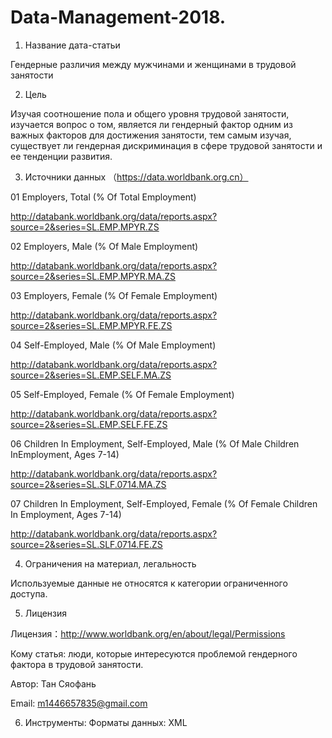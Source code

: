 # Data-Management-2018.

1. Название дата-статьи 

Гендерные различия между мужчинами и женщинами в трудовой занятости




2. Цель 

Изучая соотношение пола и общего уровня трудовой занятости, изучается вопрос о том, является ли гендерный фактор одним из важных факторов для достижения занятости, тем самым изучая, существует ли гендерная дискриминация в сфере трудовой занятости и ее тенденции развития.




3. Источники данных （https://data.worldbank.org.cn）


01 
Employers, Total (% Of Total Employment)

http://databank.worldbank.org/data/reports.aspx?source=2&series=SL.EMP.MPYR.ZS

02
Employers, Male (% Of Male Employment)

http://databank.worldbank.org/data/reports.aspx?source=2&series=SL.EMP.MPYR.MA.ZS

03
Employers, Female (% Of Female Employment)

http://databank.worldbank.org/data/reports.aspx?source=2&series=SL.EMP.MPYR.FE.ZS

04
Self-Employed, Male (% Of Male Employment)

http://databank.worldbank.org/data/reports.aspx?source=2&series=SL.EMP.SELF.MA.ZS

05
Self-Employed, Female (% Of Female Employment)

http://databank.worldbank.org/data/reports.aspx?source=2&series=SL.EMP.SELF.FE.ZS

06
Children In Employment, Self-Employed, Male (% Of Male Children InEmployment, Ages 7-14)

http://databank.worldbank.org/data/reports.aspx?source=2&series=SL.SLF.0714.MA.ZS

07
Children In Employment, Self-Employed, Female (% Of Female Children In Employment, Ages 7-14)

http://databank.worldbank.org/data/reports.aspx?source=2&series=SL.SLF.0714.FE.ZS




4. Ограничения на материал, легальность

Используемые данные не относятся к категории ограниченного доступа.




5. Лицензия

Лицензия：http://www.worldbank.org/en/about/legal/Permissions

Кому статья: люди, которые интересуются проблемой гендерного фактора в трудовой занятости.

Автор: Тан Сяофань

Email: m1446657835@gmail.com




6. Инструменты:
Форматы данных: XML



